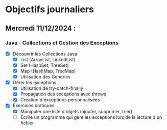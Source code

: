 # Objectifs journaliers

## Mercredi 11/12/2024 :

### Java - Collections et Gestion des Exceptions

- [X] Découvrir les Collections Java
  - [X] List (ArrayList, LinkedList)
  - [X] Set (HashSet, TreeSet)
  - [X] Map (HashMap, TreeMap)
  - [X] Utilisation des Generics

- [X] Gérer les exceptions
  - [X] Utilisation de try-catch-finally
  - [X] Propagation des exceptions avec throws
  - [X] Création d'exceptions personnalisées

- [X] Exercices pratiques
  - [X] Manipuler une liste d'objets (ajouter, supprimer, trier)
  - [ ] Écrire un programme qui gère les exceptions lors de la lecture d'un fichier 